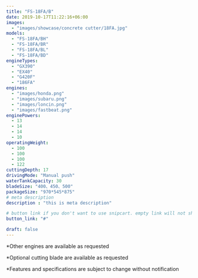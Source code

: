 ```yaml
---
title: "FS-18FA/B"
date: 2019-10-17T11:22:16+06:00
images: 
  - "images/showcase/concrete cutter/18FA.jpg"
models:
  - "FS-18FA/BH"
  - "FS-18FA/BR"
  - "FS-18FA/BL"
  - "FS-18FA/BD"
engineTypes:
  - "GX390"
  - "EX40"
  - "G420F"
  - "186FA"
engines:
  - "images/honda.png"
  - "images/subaru.png"
  - "images/loncin.png"
  - "images/fastbeat.png"
enginePowers:
  - 13
  - 14
  - 14
  - 10
operatingWeight:
  - 100
  - 100
  - 100
  - 122
cuttingDepth: 17
drivingMode: "Manual push"
waterTankCapacity: 30
bladeSize: "400、450、500"
packageSize: "970*545*875"
# meta description
description : "this is meta description"

# button link if you don't want to use snipcart. empty link will not show button
button_link: "#"

draft: false
---
```


 
*Other engines are available as requested 

*Optional cutting blade are available as requested 

*Features and specifications are subject to change without notification